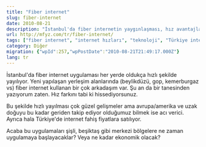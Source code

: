 ```yaml
---
title: "Fiber internet"
slug: fiber-internet
date: 2010-08-21
description: "İstanbul'da fiber internetin yaygınlaşması, hız avantajları, Türkiye'deki internet fiyatları ve merkezi bölgelerdeki durumu üzerine bir değerlendirme."
url: http://mfyz.com/tr/fiber-internet/
tags: ["fiber internet", "internet hızları", "teknoloji", "Türkiye internet", "Superonline", "altyapı", "Diğer"]
category: Diğer
migration: {"wpId":257,"wpPostDate":"2010-08-21T21:49:17.000Z"}
lang: tr
---
```


İstanbul'da fiber internet uygulaması her yerde oldukça hızlı şekilde yayılıyor. Yeni yapılaşan yerleşim alanlarında (beylikdüzü, gop, kemerburgaz vs) fiber internet kullanan bir çok arkadaşım var. Şu an da bir tanesinden yazıyorum zaten. Hız farkını tabi ki hissediyorsunuz.

Bu şekilde hızlı yayılması çok güzel gelişmeler ama avrupa/amerika ve uzak doğuyu bu kadar geriden takip ediyor olduğumuz bilmek ise acı verici. Ayrıca hala Türkiye'de internet fahiş fiyatlara satılıyor.

Acaba bu uygulamaları şişli, beşiktaş gibi merkezi bölgelere ne zaman uygulamaya başlayacaklar? Veya ne kadar ekonomik olacak?